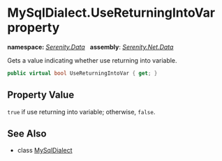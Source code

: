 # MySqlDialect.UseReturningIntoVar property
**namespace:** *[Serenity.Data](../../README.md#serenity.data-namespace)*   **assembly**: *[Serenity.Net.Data](../../README.md)*

Gets a value indicating whether use returning into variable.

```csharp
public virtual bool UseReturningIntoVar { get; }
```

## Property Value

`true` if use returning into variable; otherwise, `false`.

## See Also

* class [MySqlDialect](../MySqlDialect.md)